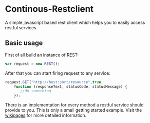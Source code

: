 # Continous-Restclient

A simple javascript based rest client which helps you to easily access restful services.

## Basic usage

First of all build an instance of REST:

```javascript
var request = new REST();
```

After that you can start firing request to any service:

```javascript
request.GET("http://host:port/resource",true,
    function (responseText, statusCode, statusMessage) {  
       //do something 
    });
```

There is an implementation for every method a restful service should provide to you.
This is only a small getting started example. Visit the [wikipages](https://github.com/stuffel95/Continous-Restclient/wiki) for more detailed information.
